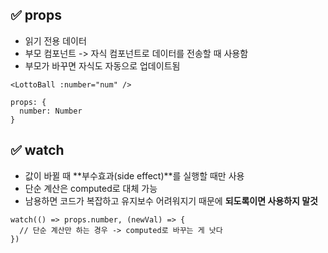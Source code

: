 ## ✅ props
+ 읽기 전용 데이터
+ 부모 컴포넌트 -> 자식 컴포넌트로 데이터를 전송할 때 사용함
+ 부모가 바꾸면 자식도 자동으로 업데이트됨
```
<LottoBall :number="num" />

props: {
  number: Number
}
```
## ✅ watch
+ 값이 바뀔 때 **부수효과(side effect)**를 실행할 때만 사용
+ 단순 계산은 computed로 대체 가능
+ 남용하면 코드가 복잡하고 유지보수 어려워지기 때문에 **되도록이면 사용하지 말것**
```
watch(() => props.number, (newVal) => {
  // 단순 계산만 하는 경우 -> computed로 바꾸는 게 낫다
})
```